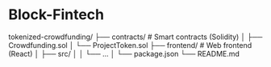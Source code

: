 # Block-Fintech
tokenized-crowdfunding/
├── contracts/           # Smart contracts (Solidity)
│   ├── Crowdfunding.sol
│   └── ProjectToken.sol
├── frontend/            # Web frontend (React)
│   ├── src/
│   │   └── ...
│   └── package.json
└── README.md
